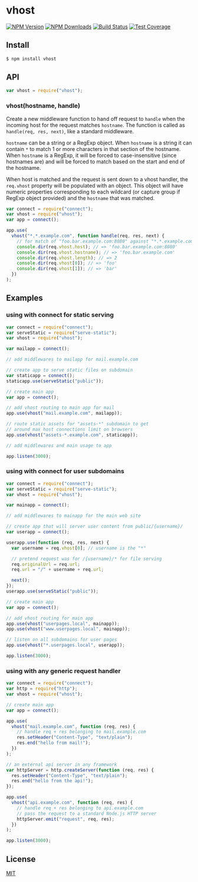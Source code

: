 # vhost

[![NPM Version][npm-image]][npm-url]
[![NPM Downloads][downloads-image]][downloads-url]
[![Build Status][travis-image]][travis-url]
[![Test Coverage][coveralls-image]][coveralls-url]

## Install

```sh
$ npm install vhost
```

## API

<!-- eslint-disable no-unused-vars -->

```js
var vhost = require("vhost");
```

### vhost(hostname, handle)

Create a new middleware function to hand off request to `handle` when the incoming
host for the request matches `hostname`. The function is called as
`handle(req, res, next)`, like a standard middleware.

`hostname` can be a string or a RegExp object. When `hostname` is a string it can
contain `*` to match 1 or more characters in that section of the hostname. When
`hostname` is a RegExp, it will be forced to case-insensitive (since hostnames are)
and will be forced to match based on the start and end of the hostname.

When host is matched and the request is sent down to a vhost handler, the `req.vhost`
property will be populated with an object. This object will have numeric properties
corresponding to each wildcard (or capture group if RegExp object provided) and the
`hostname` that was matched.

```js
var connect = require("connect");
var vhost = require("vhost");
var app = connect();

app.use(
  vhost("*.*.example.com", function handle(req, res, next) {
    // for match of "foo.bar.example.com:8080" against "*.*.example.com":
    console.dir(req.vhost.host); // => 'foo.bar.example.com:8080'
    console.dir(req.vhost.hostname); // => 'foo.bar.example.com'
    console.dir(req.vhost.length); // => 2
    console.dir(req.vhost[0]); // => 'foo'
    console.dir(req.vhost[1]); // => 'bar'
  })
);
```

## Examples

### using with connect for static serving

```js
var connect = require("connect");
var serveStatic = require("serve-static");
var vhost = require("vhost");

var mailapp = connect();

// add middlewares to mailapp for mail.example.com

// create app to serve static files on subdomain
var staticapp = connect();
staticapp.use(serveStatic("public"));

// create main app
var app = connect();

// add vhost routing to main app for mail
app.use(vhost("mail.example.com", mailapp));

// route static assets for "assets-*" subdomain to get
// around max host connections limit on browsers
app.use(vhost("assets-*.example.com", staticapp));

// add middlewares and main usage to app

app.listen(3000);
```

### using with connect for user subdomains

```js
var connect = require("connect");
var serveStatic = require("serve-static");
var vhost = require("vhost");

var mainapp = connect();

// add middlewares to mainapp for the main web site

// create app that will server user content from public/{username}/
var userapp = connect();

userapp.use(function (req, res, next) {
  var username = req.vhost[0]; // username is the "*"

  // pretend request was for /{username}/* for file serving
  req.originalUrl = req.url;
  req.url = "/" + username + req.url;

  next();
});
userapp.use(serveStatic("public"));

// create main app
var app = connect();

// add vhost routing for main app
app.use(vhost("userpages.local", mainapp));
app.use(vhost("www.userpages.local", mainapp));

// listen on all subdomains for user pages
app.use(vhost("*.userpages.local", userapp));

app.listen(3000);
```

### using with any generic request handler

```js
var connect = require("connect");
var http = require("http");
var vhost = require("vhost");

// create main app
var app = connect();

app.use(
  vhost("mail.example.com", function (req, res) {
    // handle req + res belonging to mail.example.com
    res.setHeader("Content-Type", "text/plain");
    res.end("hello from mail!");
  })
);

// an external api server in any framework
var httpServer = http.createServer(function (req, res) {
  res.setHeader("Content-Type", "text/plain");
  res.end("hello from the api!");
});

app.use(
  vhost("api.example.com", function (req, res) {
    // handle req + res belonging to api.example.com
    // pass the request to a standard Node.js HTTP server
    httpServer.emit("request", req, res);
  })
);

app.listen(3000);
```

## License

[MIT](LICENSE)

[npm-image]: https://img.shields.io/npm/v/vhost.svg
[npm-url]: https://npmjs.org/package/vhost
[travis-image]: https://img.shields.io/travis/expressjs/vhost/master.svg
[travis-url]: https://travis-ci.org/expressjs/vhost
[coveralls-image]: https://img.shields.io/coveralls/expressjs/vhost/master.svg
[coveralls-url]: https://coveralls.io/r/expressjs/vhost
[downloads-image]: https://img.shields.io/npm/dm/vhost.svg
[downloads-url]: https://npmjs.org/package/vhost
